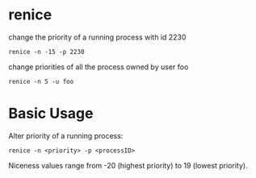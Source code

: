 # renice

change the priority of a running process with id 2230

    renice -n -15 -p 2230


change priorities of all the process owned by user foo

    renice -n 5 -u foo



# Basic Usage

Alter priority of a running process:

    renice -n <priority> -p <processID>
    

Niceness values range from -20 (highest priority) to 19 (lowest priority).


